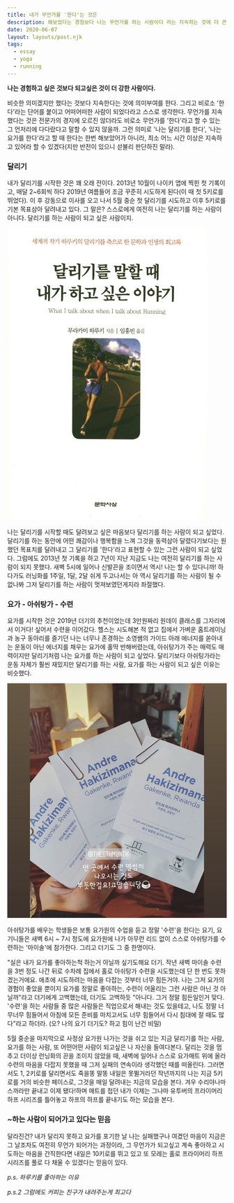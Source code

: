 ```yaml
---
title: 내가 무언가를 '한다'는 것은
description: 해보았다는 경험보다 나는 무언가를 하는 사람이다 라는 지속하는 것에 더 큰 의미부여를 하는 사람
date: 2020-06-07
layout: layouts/post.njk
tags:
  - essay
  - yoga
  - running
---
```


**나는 경험하고 싶은 것보다 되고싶은 것이 더 강한 사람이다.**

비슷한 의미겠지만 했다는 것보다 지속한다는 것에 의미부여를 한다. 그리고 비로소 '한다'라는 단어를 붙이고 어떠어떠한 사람이 되었다라고 스스로 생각한다. 무언가를 지속했다는 것은 전문가의 경지에 오르진 않더라도 비로소 무언가를 '한다'라고 할 수 있는 그 언저리에 다다랐다고 말할 수 있지 않을까. 그런 의미로 '나는 달리기를 한다', '나는 요가를 한다'라고 할 때 한다는 한번 해보았어가 아니라, 최소 어느 시간 이상은 지속하고 있어라 할 수 있겠다(지만 반전이 있으니 섣불리 판단하진 말라).

### 달리기

내가 달리기를 시작한 것은 꽤 오래 전이다. 2013년 10월이 나이키 앱에 찍힌 첫 기록이고, 매달 2~6회씩 하다 2019년 여름들어 조금 꾸준히 시도하게 된다(이 때 첫 5키로를 뛰었다). 이 후 강동으로 이사를 오고 나서 5월 중순 첫 달리기를 시도하고 이후 5키로를 기본 목표삼아 달려내고 있다. 그 말은? 스스로에게 여전히 나는 달리기를 하는 사람이 아니다. 달리기를 하는 사람이 되고 싶은 사람이지.

![내가 하루키를 좋아하는 이유 중 하나](/img/blog/haruki-running.jpg)

나는 달리기를 시작할 때도 달려보고 싶은 마음보다 달리기를 하는 사람이 되고 싶었다. 달리기를 하는 동안에 어떤 쾌감이나 행복함을 느껴 그것을 동력삼아 달렸다기보다는 원했던 목표치를 달려내고 그 달리기를 '한다'라고 표현할 수 있는 그런 사람이 되고 싶었다. 그럼에도 2013년 첫 기록을 하고 7년이 지난 지금도 나는 여전히 달리기를 하는 사람이 되지 못했다. 새벽 5시에 일어나 신발끈을 조이면서 역시! 나는 할 수 있다니까! 하다가도 러닝화를 1주일, 1달, 2달 쉬게 두고나서는 아 역시 달리기를 하는 사람이 될 수 없나봐 그저 달리기를 하는 사람이 멋져보였던게지라 좌절했다.

### 요가 - 아쉬탕가 - 수련

요가를 시작한 것은 2019년 더기의 추천이었는데 3만원짜리 원데이 클래스를 그자리에서 이거다! 싶어서 수련을 이어갔다. 헬스는 시도해본 적 없고 집에서 가벼운 홈트레이닝과 농구 동아리를 즐기던 나는 너무나 존경하는 소영쌤의 가이드 아래 에너지를 쏟아내는 운동이 아닌 에너지를 채우는 요가에 홀딱 반해버렸는데, 아쉬탕가가 주는 매력도 매력이지만 달리기처럼 나는 요가를 하는 사람이 되고 싶었다. 달리기보다 아쉬팅가라는 운동 자체가 훨씬 재밌지만 달리기를 하는 사람, 요가를 하는 사람이 되고 싶은 이유는 비슷했다.

![존경하는 요기니 - 최소영 선생님](/img/blog/yogini-soyoung.jpeg)

아쉬탕가를 배우는 학생들은 보통 요가원의 수업을 듣고 정말 '수련'을 한다는 요기, 요기니들은 새벽 6시 ~ 7시 정도에 요가원에 나가 아무런 리드 없이 스스로 아쉬탕가를 수련하는 '마이솔'에 참가한다. 그리고 더기도 그 중 한명이다.

"실은 내가 요가를 좋아하는척 하는거 아닐까 싶기도해요 더기. 작년 새벽 마이솔 수련을 3번 정도 나간 뒤로 수차례 집에서 홀로 아쉬탕가 수련을 시도했는데 단 한 번도 못하겠는거에요. 애초에 시도하려는 마음을 다잡는 것부터 너무 힘든거야. 나는 그저 요가의 경험이 좋았을 뿐이지 요가를 정말로 좋아하는, 수련이 어울리는 그런 사람은 아닌 것 아닐까"라고 더기에게 고백했는데, 더기도 고백하듯 "아니다. 그거 정말 힘든일인거 맞다. '수련'을 하는 사람들 중 많은 사람들은 직업으로서 해내는 것도 있을테고, 나도 정말 너무너무 힘들어서 아침에 모든 준비를 마치고서도 너무 힘들어서 다시 침대에 잘 때도 많다"라고 하더라. (오? 나의 요기 더기도? 하고 힘이 난건 비밀)

5월 중순을 마지막으로 사정상 요가원 나가는 것을 쉬고 있는 지금 달리기를 하는 사람, 요가를 하는 사람, 또 어떤어떤 사람이 되고싶은 나 자신을 들여다본다. 달리는 것을 멈추고 더이상 런닝화의 끈을 조이지 않았을 때, 새벽에 일어나 스스로 요가매트 위에 올라 수련의 마음을 다잡지 못했을 때 그저 실패의 연속이라 생각했던 때를 떠올린다. 그러면서도 1, 2키로를 달리면서도 죽을똥 말똥 내일은 못뛸거라던 작년까지의 나는 지금 5키로를 거의 비슷한 페이스로, 그것을 매일 달려내는 지금의 모습을 본다. 겨우 수리야나마스까라만 끝내고 이제 됐다!하며 매트를 접던 내가 이제는 그나마 유투버의 프라이머리 하프 시리즈를 틀어놓고 하프의 하프를 끝내기도 하는 모습을 본다.

### ~하는 사람이 되어가고 있다는 믿음

달라진건? 내가 달리지 못하고 요가를 포기한 날 나는 실패했구나 여겼던 마음이 지금은 그 날조차도 여전히 무언가 되어가는 과정이라, 그 무언가가 되고싶고 계속 좋아하고 시도하는 마음을 간직한다면 내일은 10키로를 뛰고 있고 또 모레는 홀로 프라이머리 하프 시리즈를 풀로 다 채울 수 있겠다는 믿음이 있다.

_p.s. 하루키를 좋아하는 이유_

_p.s.2 그럼에도 커피는 친구가 내려주는게 최고다_
